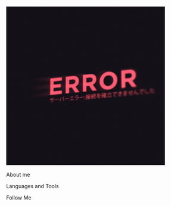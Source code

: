 ![Header](https://github.com/Kayoshi31/Kayoshi31/blob/main/assets/76cI.gif)

About me

Languages and Tools

Follow Me